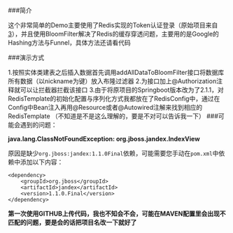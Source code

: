 ###简介

这个非常简单的Demo主要使用了Redis实现的Token认证登录（原始项目来自[3]），并且使用BloomFilter解决了Redis的缓存穿透问题，主要用的是Google的Hashing方法与Funnel，具体方法还请看代码

###演示方式

 1.按照实体类建表之后插入数据首先调用addAllDataToBloomFilter接口将数据库所有数据（以nickname为键）放入布隆过滤器
 2.为接口加上@Authorization注释就可以让拦截器拦截该接口
 3.由于将原项目的Springboot版本改为了2.1.1，对RedisTemplate的初始化配置与序列化方式我都放在了RedisConfig中，通过在Config中Bean注入再用@Resource或者@Autowired注解来找到相应的RedisTemplate
 （不知道是不是这么理解的，要是不对可以告诉我一下）
###可能会遇到的问题：

**java.lang.ClassNotFoundException: org.jboss.jandex.IndexView**

原因是缺少`org.jboss:jandex:1.1.0Final`依赖，可能需要您手动在`pom.xml`中依赖中添加以下内容：

```
<dependency>
    <groupId>org.jboss</groupId>
    <artifactId>jandex</artifactId>
    <version>1.1.0.Final</version>
</dependency>
```
**第一次使用GITHUB上传代码，我也不知会不会，可能在MAVEN配置里会出现<artifactId>不匹配的问题，要是会的话把项目名改一下就好了**


[1]:http://www.scienjus.com/restful-token-authorization/
[2]:https://github.com/ScienJus/spring-authorization-manager
[3]:githubhttps://github.com/ScienJus/spring-restful-authorization
